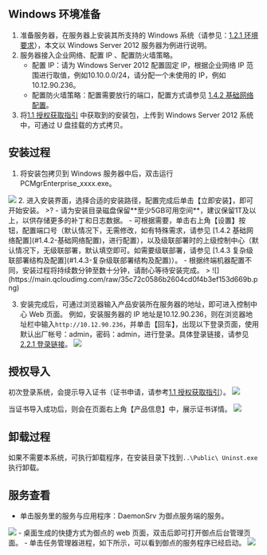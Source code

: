 ## Windows 环境准备
1. 准备服务器，在服务器上安装其所支持的 Windows 系统（请参见：[1.2.1 环境要求](#1.2.1-环境要求)），本文以 Windows Server 2012 服务器为例进行说明。
2. 服务器接入企业网络、配置 IP 、配置防火墙策略。
	- 配置 IP：请为 Windows Server 2012 配置固定 IP，根据企业网络 IP 范围进行取值，例如10.10.0.0/24，请分配一个未使用的 IP，例如10.12.90.236。
	- 配置防火墙策略：配置需要放行的端口，配置方式请参见 [1.4.2 基础网络配置](#1.4.2-基础网络配置)。
3. 将[1.1 授权获取指引](#1.1-授权获取指引)  中获取到的安装包，上传到 Windows Server 2012 系统中，可通过 U 盘挂载的方式拷贝。

## 安装过程
1. 将安装包拷贝到 Windows 服务器中后，双击运行 PCMgrEnterprise_xxxx.exe。
<img src="https://main.qcloudimg.com/raw/aa44a0c0d58a0b19f07b9d9346ae60ac.png" />
2. 进入安装界面，选择合适的安装路径，配置完成后单击【立即安装】，即可开始安装。
	>?
	- 请为安装目录磁盘保留**至少5GB可用空间**，建议保留1T及以上，以供存储更多的补丁和日志数据。
	- 可根据需要，单击右上角【设置】按钮，配置端口号（默认情况下，无需修改，如有特殊需求，请参见 [1.4.2 基础网络配置](#1.4.2-基础网络配置)，进行配置），以及级联部署时的上级控制中心（默认情况下，无级联部署，默认填空即可。如需要级联部署，请参见 [1.4.3 复杂级联部署结构及配置](#1.4.3-复杂级联部署结构及配置)）。
	- 根据终端机器配置不同，安装过程将持续数分钟至数十分钟，请耐心等待安装完成。
>
![](https://main.qcloudimg.com/raw/35c72c0586b2604cd0f4b3ef153d669b.png)

3. 安装完成后，可通过浏览器输入产品安装所在服务器的地址，即可进入控制中心 Web 页面。
例如，安装服务器的 IP 地址是10.12.90.236，则在浏览器地址栏中输入`http://10.12.90.236`，并单击【回车】，出现以下登录页面，使用默认出厂帐号：admin，密码：admin，进行登录。具体登录链接，请参见 [2.2.1 登录链接](#2.2.1-登录链接)。
![](https://main.qcloudimg.com/raw/c057bc120491a3508a09e1db9d7a9eb5.png)

## 授权导入
初次登录系统，会提示导入证书（证书申请，请参考[1.1 授权获取指引](#1.1-授权获取指引)）。
![](https://main.qcloudimg.com/raw/8d01ead486b3d0abd8a28868834132d6.png)

当证书导入成功后，则会在页面右上角【产品信息】中，展示证书详情。
![](https://main.qcloudimg.com/raw/ac5d5772bfad2af141402cbbbc6ee2f1.png)
## 卸载过程

如果不需要本系统，可执行卸载程序，在安装目录下找到`..\Public\ Uninst.exe`执行卸载。

## 服务查看

- 单击服务里的服务与应用程序：DaemonSrv 为御点服务端的服务。
<img src="https://main.qcloudimg.com/raw/eb4c4765eed370cd97eadf8329da8d42.png"  />
- 桌面生成的快捷方式为御点的 web 页面，双击后即可打开御点后台管理页面。
- 单击任务管理器进程，如下所示，可以看到御点的服务程序已经启动。
<img src="https://main.qcloudimg.com/raw/edcedfc3a617393466e34cc71db0c96e.png"  />
